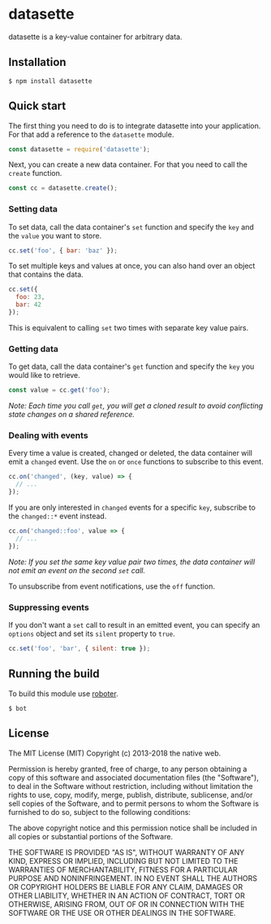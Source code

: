 # datasette

datasette is a key-value container for arbitrary data.

## Installation

```shell
$ npm install datasette
```

## Quick start

The first thing you need to do is to integrate datasette into your application. For that add a reference to the `datasette` module.

```javascript
const datasette = require('datasette');
```

Next, you can create a new data container. For that you need to call the `create` function.

```javascript
const cc = datasette.create();
```

### Setting data

To set data, call the data container's `set` function and specify the `key` and the `value` you want to store.

```javascript
cc.set('foo', { bar: 'baz' });
```

To set multiple keys and values at once, you can also hand over an object that contains the data.

```javascript
cc.set({
  foo: 23,
  bar: 42
});
```

This is equivalent to calling `set` two times with separate key value pairs.

### Getting data

To get data, call the data container's `get` function and specify the `key` you would like to retrieve.

```javascript
const value = cc.get('foo');
```

*Note: Each time you call `get`, you will get a cloned result to avoid conflicting state changes on a shared reference.*

### Dealing with events

Every time a value is created, changed or deleted, the data container will emit a `changed` event. Use the `on` or `once` functions to subscribe to this event.

```javascript
cc.on('changed', (key, value) => {
  // ...
});
```

If you are only interested in `changed` events for a specific `key`, subscribe to the `changed::*` event instead.

```javascript
cc.on('changed::foo', value => {
  // ...
});
```

*Note: If you set the same key value pair two times, the data container will not emit an event on the second `set` call.*

To unsubscribe from event notifications, use the `off` function.

### Suppressing events

If you don't want a `set` call to result in an emitted event, you can specify an `options` object and set its `silent` property to `true`.

```javascript
cc.set('foo', 'bar', { silent: true });
```

## Running the build

To build this module use [roboter](https://www.npmjs.com/package/roboter).

```shell
$ bot
```

## License

The MIT License (MIT)
Copyright (c) 2013-2018 the native web.

Permission is hereby granted, free of charge, to any person obtaining a copy of this software and associated documentation files (the "Software"), to deal in the Software without restriction, including without limitation the rights to use, copy, modify, merge, publish, distribute, sublicense, and/or sell copies of the Software, and to permit persons to whom the Software is furnished to do so, subject to the following conditions:

The above copyright notice and this permission notice shall be included in all copies or substantial portions of the Software.

THE SOFTWARE IS PROVIDED "AS IS", WITHOUT WARRANTY OF ANY KIND, EXPRESS OR IMPLIED, INCLUDING BUT NOT LIMITED TO THE WARRANTIES OF MERCHANTABILITY, FITNESS FOR A PARTICULAR PURPOSE AND NONINFRINGEMENT. IN NO EVENT SHALL THE AUTHORS OR COPYRIGHT HOLDERS BE LIABLE FOR ANY CLAIM, DAMAGES OR OTHER LIABILITY, WHETHER IN AN ACTION OF CONTRACT, TORT OR OTHERWISE, ARISING FROM, OUT OF OR IN CONNECTION WITH THE SOFTWARE OR THE USE OR OTHER DEALINGS IN THE SOFTWARE.
